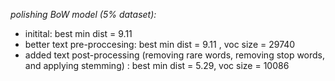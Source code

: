 *polishing BoW model (5% dataset):*
- initital: best min dist = 9.11
- better text pre-proccesing: best min dist = 9.11 , voc size = 29740
- added text post-processing (removing rare words, removing stop words, and applying stemming) : best min dist = 5.29, voc size = 10086